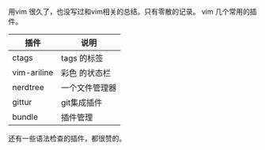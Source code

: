 用vim 很久了，也没写过和vim相关的总结。只有零散的记录。
vim 几个常用的插件。

| 插件 | 说明 | 
|---|--- |
|ctags | tags 的标签 | 
|vim-ariline | 彩色 的状态栏 |
|nerdtree | 一个文件管理器 |
| gittur | git集成插件 |
|bundle  | 插件管理|


还有一些语法检查的插件，都很赞的。

